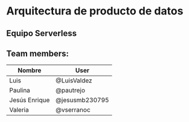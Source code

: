 # Arquitectura de producto de datos
## Equipo Serverless

## Team members:

|**Nombre**|**User**|
| ------------------ | ------------ |
|Luis|@LuisValdez|
|Paulina|@pautrejo|
|Jesús Enrique|@jesusmb230795|
|Valeria|@vserranoc|
